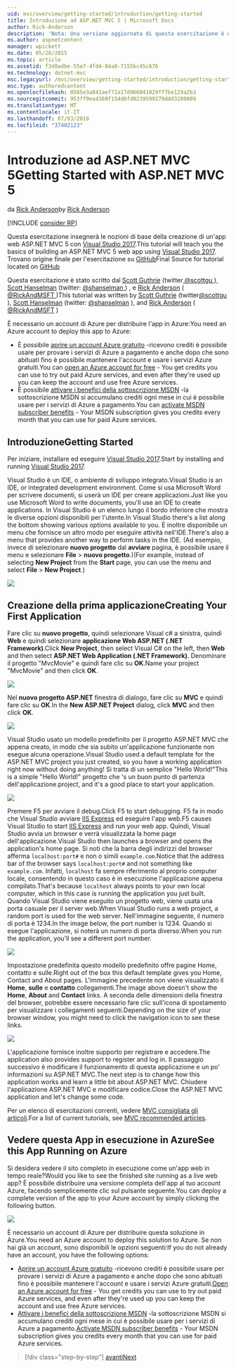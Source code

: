 ```yaml
---
uid: mvc/overview/getting-started/introduction/getting-started
title: Introduzione ad ASP.NET MVC 5 | Microsoft Docs
author: Rick-Anderson
description: 'Nota: Una versione aggiornata di questa esercitazione è disponibile qui utilizzando Visual Studio 2015. La nuova esercitazione Usa ASP.NET Core MVC 6, che offre molte improvem...'
ms.author: aspnetcontent
manager: wpickett
ms.date: 05/28/2015
ms.topic: article
ms.assetid: f3d8adbe-55e7-4fd4-84a8-7155bc45c676
ms.technology: dotnet-mvc
msc.legacyurl: /mvc/overview/getting-started/introduction/getting-started
msc.type: authoredcontent
ms.openlocfilehash: 0585e3a841aef72a17d966041029ff7be129a2b3
ms.sourcegitcommit: 953ff9ea4369f154d6fd0239599279ddd3280009
ms.translationtype: MT
ms.contentlocale: it-IT
ms.lasthandoff: 07/03/2018
ms.locfileid: "37402123"
---
```

<a name="getting-started-with-aspnet-mvc-5"></a><span data-ttu-id="6cdb1-104">Introduzione ad ASP.NET MVC 5</span><span class="sxs-lookup"><span data-stu-id="6cdb1-104">Getting Started with ASP.NET MVC 5</span></span>
====================
<span data-ttu-id="6cdb1-105">da [Rick Anderson](https://github.com/Rick-Anderson)</span><span class="sxs-lookup"><span data-stu-id="6cdb1-105">by [Rick Anderson](https://github.com/Rick-Anderson)</span></span>

[!INCLUDE [consider RP](../../../../includes/razor.md)]

 <span data-ttu-id="6cdb1-106">Questa esercitazione insegnerà le nozioni di base della creazione di un'app web ASP.NET MVC 5 con [Visual Studio 2017](https://www.visualstudio.com/).</span><span class="sxs-lookup"><span data-stu-id="6cdb1-106">This tutorial will teach you the basics of building an ASP.NET MVC 5 web app using [Visual Studio 2017](https://www.visualstudio.com/).</span></span> <span data-ttu-id="6cdb1-107">Trovano origine finale per l'esercitazione su [GitHub](https://github.com/aspnet/Docs/tree/master/aspnet/mvc/overview/getting-started/introduction/sample/MvcMovie/MvcMovie)</span><span class="sxs-lookup"><span data-stu-id="6cdb1-107">Final Source for tutorial located on [GitHub](https://github.com/aspnet/Docs/tree/master/aspnet/mvc/overview/getting-started/introduction/sample/MvcMovie/MvcMovie)</span></span>


 <span data-ttu-id="6cdb1-108">Questa esercitazione è stato scritto dal [Scott Guthrie](https://weblogs.asp.net/scottgu/) (twitter[ @scottgu ](https://twitter.com/scottgu) ), [Scott Hanselman](http://www.hanselman.com/blog/) (twitter: [ @shanselman ](https://twitter.com/shanselman) ) , e [Rick Anderson](https://twitter.com/RickAndMSFT) ( [ @RickAndMSFT ](https://twitter.com/#!/RickAndMSFT) )</span><span class="sxs-lookup"><span data-stu-id="6cdb1-108">This tutorial was written by [Scott Guthrie](https://weblogs.asp.net/scottgu/) (twitter[@scottgu](https://twitter.com/scottgu) ), [Scott Hanselman](http://www.hanselman.com/blog/) (twitter: [@shanselman](https://twitter.com/shanselman) ), and [Rick Anderson](https://twitter.com/RickAndMSFT) ( [@RickAndMSFT](https://twitter.com/#!/RickAndMSFT) )</span></span>

 <span data-ttu-id="6cdb1-109">È necessario un account di Azure per distribuire l'app in Azure:</span><span class="sxs-lookup"><span data-stu-id="6cdb1-109">You need an Azure account to deploy this app to Azure:</span></span>

 - <span data-ttu-id="6cdb1-110">È possibile [aprire un account Azure gratuito](https://azure.microsoft.com/pricing/free-trial/?WT.mc_id=A443DD604) -ricevono crediti è possibile usare per provare i servizi di Azure a pagamento e anche dopo che sono abituati fino è possibile mantenere l'account e usare i servizi Azure gratuiti.</span><span class="sxs-lookup"><span data-stu-id="6cdb1-110">You can [open an Azure account for free](https://azure.microsoft.com/pricing/free-trial/?WT.mc_id=A443DD604) - You get credits you can use to try out paid Azure services, and even after they're used up you can keep the account and use free Azure services.</span></span>
 - <span data-ttu-id="6cdb1-111">È possibile [attivare i benefici della sottoscrizione MSDN](https://azure.microsoft.com/pricing/member-offers/msdn-benefits-details/?WT.mc_id=A443DD604) -la sottoscrizione MSDN si accumulano crediti ogni mese in cui è possibile usare per i servizi di Azure a pagamento.</span><span class="sxs-lookup"><span data-stu-id="6cdb1-111">You can [activate MSDN subscriber benefits](https://azure.microsoft.com/pricing/member-offers/msdn-benefits-details/?WT.mc_id=A443DD604) - Your MSDN subscription gives you credits every month that you can use for paid Azure services.</span></span>


## <a name="getting-started"></a><span data-ttu-id="6cdb1-112">Introduzione</span><span class="sxs-lookup"><span data-stu-id="6cdb1-112">Getting Started</span></span>

<span data-ttu-id="6cdb1-113">Per iniziare, installare ed eseguire [Visual Studio 2017](https://www.visualstudio.com/).</span><span class="sxs-lookup"><span data-stu-id="6cdb1-113">Start by installing and running [Visual Studio 2017](https://www.visualstudio.com/).</span></span>

<span data-ttu-id="6cdb1-114">Visual Studio è un IDE, o ambiente di sviluppo integrato.</span><span class="sxs-lookup"><span data-stu-id="6cdb1-114">Visual Studio is an IDE, or integrated development environment.</span></span> <span data-ttu-id="6cdb1-115">Come si usa Microsoft Word per scrivere documenti, si userà un IDE per creare applicazioni.</span><span class="sxs-lookup"><span data-stu-id="6cdb1-115">Just like you use Microsoft Word to write documents, you'll use an IDE to create applications.</span></span> <span data-ttu-id="6cdb1-116">In Visual Studio è un elenco lungo il bordo inferiore che mostra le diverse opzioni disponibili per l'utente.</span><span class="sxs-lookup"><span data-stu-id="6cdb1-116">In Visual Studio there's a list along the bottom showing various options available to you.</span></span> <span data-ttu-id="6cdb1-117">È inoltre disponibile un menu che fornisce un altro modo per eseguire attività nell'IDE.</span><span class="sxs-lookup"><span data-stu-id="6cdb1-117">There's also a menu that provides another way to perform tasks in the IDE.</span></span> <span data-ttu-id="6cdb1-118">(Ad esempio, invece di selezionare **nuovo progetto** dal **avviare** pagina, è possibile usare il menu e selezionare **File** &gt; **nuovo progetto**.)</span><span class="sxs-lookup"><span data-stu-id="6cdb1-118">(For example, instead of selecting **New Project** from the **Start** page, you can use the menu and select **File** &gt; **New Project**.)</span></span>


![](getting-started/_static/image1.png)  


## <a name="creating-your-first-application"></a><span data-ttu-id="6cdb1-119">Creazione della prima applicazione</span><span class="sxs-lookup"><span data-stu-id="6cdb1-119">Creating Your First Application</span></span>

<span data-ttu-id="6cdb1-120">Fare clic su **nuovo progetto**, quindi selezionare Visual c# a sinistra, quindi **Web** e quindi selezionare **applicazione Web ASP.NET (.NET Framework)**.</span><span class="sxs-lookup"><span data-stu-id="6cdb1-120">Click **New Project**, then select Visual C# on the left, then **Web** and then select **ASP.NET Web Application (.NET Framework)**.</span></span> <span data-ttu-id="6cdb1-121">Denominare il progetto "MvcMovie" e quindi fare clic su **OK**.</span><span class="sxs-lookup"><span data-stu-id="6cdb1-121">Name your project "MvcMovie" and then click **OK**.</span></span>

![](getting-started/_static/image2.png)

<span data-ttu-id="6cdb1-122">Nel **nuovo progetto ASP.NET** finestra di dialogo, fare clic su **MVC** e quindi fare clic su **OK**.</span><span class="sxs-lookup"><span data-stu-id="6cdb1-122">In the **New ASP.NET Project** dialog, click **MVC** and then click **OK**.</span></span>

![](getting-started/_static/image3.png)

<span data-ttu-id="6cdb1-123">Visual Studio usato un modello predefinito per il progetto ASP.NET MVC che appena creato, in modo che sia subito un'applicazione funzionante non esegue alcuna operazione.</span><span class="sxs-lookup"><span data-stu-id="6cdb1-123">Visual Studio used a default template for the ASP.NET MVC project you just created, so you have a working application right now without doing anything!</span></span> <span data-ttu-id="6cdb1-124">Si tratta di un semplice "Hello World!"</span><span class="sxs-lookup"><span data-stu-id="6cdb1-124">This is a simple "Hello World!"</span></span> <span data-ttu-id="6cdb1-125">progetto che 's un buon punto di partenza dell'applicazione.</span><span class="sxs-lookup"><span data-stu-id="6cdb1-125">project, and it's a good place to start your application.</span></span>

![](getting-started/_static/image4.png)

<span data-ttu-id="6cdb1-126">Premere F5 per avviare il debug.</span><span class="sxs-lookup"><span data-stu-id="6cdb1-126">Click F5 to start debugging.</span></span> <span data-ttu-id="6cdb1-127">F5 fa in modo che Visual Studio avviare [IIS Express](https://www.iis.net/learn/extensions/introduction-to-iis-express/iis-express-overview) ed eseguire l'app web.</span><span class="sxs-lookup"><span data-stu-id="6cdb1-127">F5 causes Visual Studio to start [IIS Express](https://www.iis.net/learn/extensions/introduction-to-iis-express/iis-express-overview) and run your web app.</span></span> <span data-ttu-id="6cdb1-128">Quindi, Visual Studio avvia un browser e verrà visualizzata la home page dell'applicazione.</span><span class="sxs-lookup"><span data-stu-id="6cdb1-128">Visual Studio then launches a browser and opens the application's home page.</span></span> <span data-ttu-id="6cdb1-129">Si noti che la barra degli indirizzi del browser afferma `localhost:port#` e non o simili `example.com`.</span><span class="sxs-lookup"><span data-stu-id="6cdb1-129">Notice that the address bar of the browser says `localhost:port#` and not something like `example.com`.</span></span> <span data-ttu-id="6cdb1-130">Infatti, `localhost` fa sempre riferimento al proprio computer locale, consentendo in questo caso è in esecuzione l'applicazione appena compilato.</span><span class="sxs-lookup"><span data-stu-id="6cdb1-130">That's because `localhost` always points to your own local computer, which in this case is running the application you just built.</span></span> <span data-ttu-id="6cdb1-131">Quando Visual Studio viene eseguito un progetto web, viene usata una porta casuale per il server web.</span><span class="sxs-lookup"><span data-stu-id="6cdb1-131">When Visual Studio runs a web project, a random port is used for the web server.</span></span> <span data-ttu-id="6cdb1-132">Nell'immagine seguente, il numero di porta è 1234.</span><span class="sxs-lookup"><span data-stu-id="6cdb1-132">In the image below, the port number is 1234.</span></span> <span data-ttu-id="6cdb1-133">Quando si esegue l'applicazione, si noterà un numero di porta diverso.</span><span class="sxs-lookup"><span data-stu-id="6cdb1-133">When you run the application, you'll see a different port number.</span></span>

![](getting-started/_static/image5.png)

<span data-ttu-id="6cdb1-134">Impostazione predefinita questo modello predefinito offre pagine Home, contatto e sulle.</span><span class="sxs-lookup"><span data-stu-id="6cdb1-134">Right out of the box this default template gives you Home, Contact and About pages.</span></span> <span data-ttu-id="6cdb1-135">L'immagine precedente non viene visualizzato il **Home**, **sulle** e **contatto** collegamenti.</span><span class="sxs-lookup"><span data-stu-id="6cdb1-135">The image above doesn't show the **Home**, **About** and **Contact** links.</span></span> <span data-ttu-id="6cdb1-136">A seconda delle dimensioni della finestra del browser, potrebbe essere necessario fare clic sull'icona di spostamento per visualizzare i collegamenti seguenti.</span><span class="sxs-lookup"><span data-stu-id="6cdb1-136">Depending on the size of your browser window, you might need to click the navigation icon to see these links.</span></span>

![](getting-started/_static/image6.png)  

<span data-ttu-id="6cdb1-137">L'applicazione fornisce inoltre supporto per registrare e accedere.</span><span class="sxs-lookup"><span data-stu-id="6cdb1-137">The application also provides support to register and log in.</span></span> <span data-ttu-id="6cdb1-138">Il passaggio successivo è modificare il funzionamento di questa applicazione e un po' informazioni su ASP.NET MVC.</span><span class="sxs-lookup"><span data-stu-id="6cdb1-138">The next step is to change how this application works and learn a little bit about ASP.NET MVC.</span></span> <span data-ttu-id="6cdb1-139">Chiudere l'applicazione ASP.NET MVC e modificare codice.</span><span class="sxs-lookup"><span data-stu-id="6cdb1-139">Close the ASP.NET MVC application and let's change some code.</span></span>

<span data-ttu-id="6cdb1-140">Per un elenco di esercitazioni correnti, vedere [MVC consigliata gli articoli](../mvc-learning-sequence.md).</span><span class="sxs-lookup"><span data-stu-id="6cdb1-140">For a list of current tutorials, see [MVC recommended articles](../mvc-learning-sequence.md).</span></span>

## <a name="see-this-app-running-on-azure"></a><span data-ttu-id="6cdb1-141">Vedere questa App in esecuzione in Azure</span><span class="sxs-lookup"><span data-stu-id="6cdb1-141">See this App Running on Azure</span></span>

<span data-ttu-id="6cdb1-142">Si desidera vedere il sito completo in esecuzione come un'app web in tempo reale?</span><span class="sxs-lookup"><span data-stu-id="6cdb1-142">Would you like to see the finished site running as a live web app?</span></span> <span data-ttu-id="6cdb1-143">È possibile distribuire una versione completa dell'app al tuo account Azure, facendo semplicemente clic sul pulsante seguente.</span><span class="sxs-lookup"><span data-stu-id="6cdb1-143">You can deploy a complete version of the app to your Azure account by simply clicking the following button.</span></span>

[![](https://azuredeploy.net/deploybutton.png)](https://azuredeploy.net/?repository=https://github.com/aspnet/Docs/tree/master/aspnet/mvc/overview/getting-started/introduction/sample/MvcMovie&amp;WT.mc_id=deploy_azure_aspnet)

<span data-ttu-id="6cdb1-144">È necessario un account di Azure per distribuire questa soluzione in Azure.</span><span class="sxs-lookup"><span data-stu-id="6cdb1-144">You need an Azure account to deploy this solution to Azure.</span></span> <span data-ttu-id="6cdb1-145">Se non hai già un account, sono disponibili le opzioni seguenti:</span><span class="sxs-lookup"><span data-stu-id="6cdb1-145">If you do not already have an account, you have the following options:</span></span>

- <span data-ttu-id="6cdb1-146">[Aprire un account Azure gratuito](https://azure.microsoft.com/pricing/free-trial/?WT.mc_id=A443DD604) -ricevono crediti è possibile usare per provare i servizi di Azure a pagamento e anche dopo che sono abituati fino è possibile mantenere l'account e usare i servizi Azure gratuiti.</span><span class="sxs-lookup"><span data-stu-id="6cdb1-146">[Open an Azure account for free](https://azure.microsoft.com/pricing/free-trial/?WT.mc_id=A443DD604) - You get credits you can use to try out paid Azure services, and even after they're used up you can keep the account and use free Azure services.</span></span>
- <span data-ttu-id="6cdb1-147">[Attivare i benefici della sottoscrizione MSDN](https://azure.microsoft.com/pricing/member-offers/msdn-benefits-details/?WT.mc_id=A443DD604) -la sottoscrizione MSDN si accumulano crediti ogni mese in cui è possibile usare per i servizi di Azure a pagamento.</span><span class="sxs-lookup"><span data-stu-id="6cdb1-147">[Activate MSDN subscriber benefits](https://azure.microsoft.com/pricing/member-offers/msdn-benefits-details/?WT.mc_id=A443DD604) - Your MSDN subscription gives you credits every month that you can use for paid Azure services.</span></span>

> [!div class="step-by-step"]
> [<span data-ttu-id="6cdb1-148">avanti</span><span class="sxs-lookup"><span data-stu-id="6cdb1-148">Next</span></span>](adding-a-controller.md)
